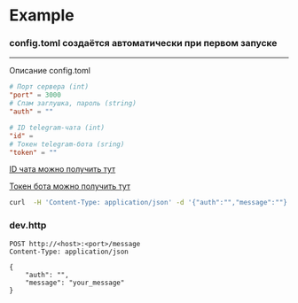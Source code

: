 # Example

### config.toml создаётся автоматически при первом запуске
***
Описание config.toml

```toml
# Порт сервера (int)
"port" = 3000
# Спам заглушка, пароль (string) 
"auth" = ""

# ID telegram-чата (int) 
"id" = 
# Токен telegram-бота (sring)
"token" = ""
```

[ID чата можно получить тут](https://t.me/username_to_id_bot)

[Токен бота можно получить тут](https://t.me/BotFather)




```bash
curl  -H 'Content-Type: application/json' -d '{"auth":"","message":""}' http://<host>:<port>/message
```

### dev.http
```
POST http://<host>:<port>/message
Content-Type: application/json

{
    "auth": "",
    "message": "your_message"
}
```